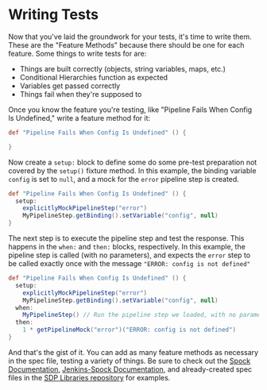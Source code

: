 # Writing Tests

Now that you've laid the groundwork for your tests, it's time to write them.
These are the "Feature Methods" because there should be one for each feature.
Some things to write tests for are:

* Things are built correctly (objects, string variables, maps, etc.)
* Conditional Hierarchies function as expected
* Variables get passed correctly
* Things fail when they're supposed to

Once you know the feature you're testing, like "Pipeline Fails When Config Is Undefined," write a feature method for it:

```groovy
def "Pipeline Fails When Config Is Undefined" () {

}
```

Now create a `setup:` block to define some do some pre-test preparation not covered by the `setup()` fixture method.
In this example, the binding variable `config` is set to `null`, and a mock for the `error` pipeline step is created.

```groovy
def "Pipeline Fails When Config Is Undefined" () {
  setup:
    explicitlyMockPipelineStep("error")
    MyPipelineStep.getBinding().setVariable("config", null)
}
```

The next step is to execute the pipeline step and test the response.
This happens in the `when:` and `then:` blocks, respectively.
In this example, the pipeline step is called (with no parameters),
and expects the `error` step to be called exactly once with the message `"ERROR: config is not defined"`

```groovy
def "Pipeline Fails When Config Is Undefined" () {
  setup:
    explicitlyMockPipelineStep("error")
    MyPipelineStep.getBinding().setVariable("config", null)
  when:
    MyPipelineStep() // Run the pipeline step we loaded, with no parameters
  then:
    1 * getPipelineMock("error")("ERROR: config is not defined")
}
```

And that's the gist of it.
You can add as many feature methods as necessary in the spec file, testing a variety of things.
Be sure to check out the [Spock Documentation](http://spockframework.org/spock/docs), [Jenkins-Spock Documentation](./jenkins-spock.md), and already-created spec files in the [SDP Libraries repository](https://github.com/boozallen/sdp-libraries/tree/main/resources/test) for examples.
